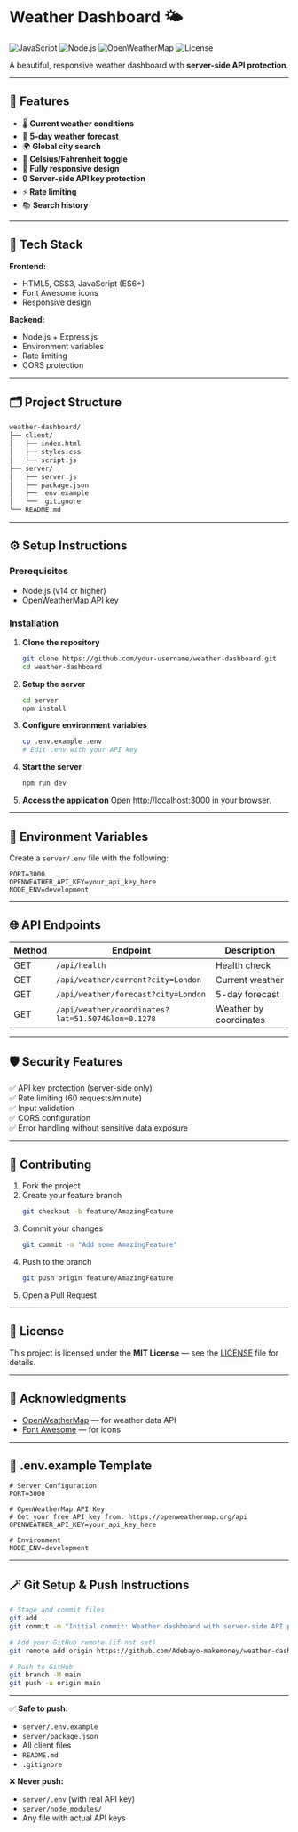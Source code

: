 # Weather Dashboard 🌤️

![JavaScript](https://img.shields.io/badge/JavaScript-ES6+-yellow)
![Node.js](https://img.shields.io/badge/Node.js-Express-green)
![OpenWeatherMap](https://img.shields.io/badge/API-OpenWeatherMap-blue)
![License](https://img.shields.io/badge/License-MIT-lightgrey)

A beautiful, responsive weather dashboard with **server-side API protection**.

---

## 🚀 Features

- 🌡️ **Current weather conditions**
- 📅 **5-day weather forecast**
- 🌍 **Global city search**
- 🔄 **Celsius/Fahrenheit toggle**
- 📱 **Fully responsive design**
- 🔒 **Server-side API key protection**
- ⚡ **Rate limiting**
- 📚 **Search history**

---

## 🧩 Tech Stack

**Frontend:**
- HTML5, CSS3, JavaScript (ES6+)
- Font Awesome icons
- Responsive design

**Backend:**
- Node.js + Express.js
- Environment variables
- Rate limiting
- CORS protection

---

## 🗂️ Project Structure

```bash
weather-dashboard/
├── client/
│   ├── index.html
│   ├── styles.css
│   └── script.js
├── server/
│   ├── server.js
│   ├── package.json
│   ├── .env.example
│   └── .gitignore
└── README.md
```

---

## ⚙️ Setup Instructions

### Prerequisites

- Node.js (v14 or higher)
- OpenWeatherMap API key

### Installation

1. **Clone the repository**
   ```bash
   git clone https://github.com/your-username/weather-dashboard.git
   cd weather-dashboard
   ```

2. **Setup the server**
   ```bash
   cd server
   npm install
   ```

3. **Configure environment variables**
   ```bash
   cp .env.example .env
   # Edit .env with your API key
   ```

4. **Start the server**
   ```bash
   npm run dev
   ```

5. **Access the application**
   Open [http://localhost:3000](http://localhost:3000) in your browser.

---

## 🔑 Environment Variables

Create a `server/.env` file with the following:

```env
PORT=3000
OPENWEATHER_API_KEY=your_api_key_here
NODE_ENV=development
```

---

## 🌐 API Endpoints

| Method | Endpoint | Description |
|--------|-----------|-------------|
| GET | `/api/health` | Health check |
| GET | `/api/weather/current?city=London` | Current weather |
| GET | `/api/weather/forecast?city=London` | 5-day forecast |
| GET | `/api/weather/coordinates?lat=51.5074&lon=0.1278` | Weather by coordinates |

---

## 🛡️ Security Features

✅ API key protection (server-side only)  
✅ Rate limiting (60 requests/minute)  
✅ Input validation  
✅ CORS configuration  
✅ Error handling without sensitive data exposure  

---

## 🤝 Contributing

1. Fork the project  
2. Create your feature branch  
   ```bash
   git checkout -b feature/AmazingFeature
   ```
3. Commit your changes  
   ```bash
   git commit -m "Add some AmazingFeature"
   ```
4. Push to the branch  
   ```bash
   git push origin feature/AmazingFeature
   ```
5. Open a Pull Request

---

## 📄 License

This project is licensed under the **MIT License** — see the [LICENSE](LICENSE) file for details.

---

## 🙏 Acknowledgments

- [OpenWeatherMap](https://openweathermap.org/api) — for weather data API  
- [Font Awesome](https://fontawesome.com/) — for icons

---

## 🧰 .env.example Template

```env
# Server Configuration
PORT=3000

# OpenWeatherMap API Key
# Get your free API key from: https://openweathermap.org/api
OPENWEATHER_API_KEY=your_api_key_here

# Environment
NODE_ENV=development
```

---

## 🪄 Git Setup & Push Instructions

```bash
# Stage and commit files
git add .
git commit -m "Initial commit: Weather dashboard with server-side API protection"

# Add your GitHub remote (if not set)
git remote add origin https://github.com/Adebayo-makemoney/weather-dashboard.git

# Push to GitHub
git branch -M main
git push -u origin main
```

---

✅ **Safe to push:**  
- `server/.env.example`  
- `server/package.json`  
- All client files  
- `README.md`  
- `.gitignore`  

❌ **Never push:**  
- `server/.env` (with real API key)  
- `server/node_modules/`  
- Any file with actual API keys  
